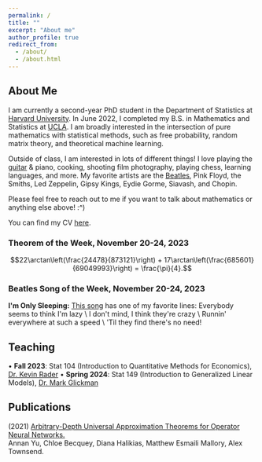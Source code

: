 ```yaml
---
permalink: /
title: ""
excerpt: "About me"
author_profile: true
redirect_from: 
  - /about/
  - /about.html
---
```

## About Me

I am currently a second-year PhD student in the Department of Statistics at [Harvard University](https://statistics.fas.harvard.edu/). In June 2022, I completed my B.S. in Mathematics and Statistics at [UCLA](https://ww3.math.ucla.edu/). I am broadly interested in the intersection of pure mathematics with statistical methods, such as free probability, random matrix theory, and theoretical machine learning.

Outside of class, I am interested in lots of different things! I love playing the [guitar](https://mattesmaili.github.io/files/guitar.png) & piano, cooking, shooting film photography, playing chess, learning languages, and more. My favorite artists are the [Beatles](https://open.spotify.com/playlist/07ZKf7841juhmGlI6LMfBd?si=4511ac89f1d14618), Pink Floyd, the Smiths, Led Zeppelin, Gipsy Kings, Eydie Gorme, Siavash, and Chopin.

Please feel free to reach out to me if you want to talk about mathematics or anything else above! :^)

You can find my CV [here](https://mattesmaili.github.io/files/new_resume.pdf).

### Theorem of the Week, November 20-24, 2023

$$22\arctan\left(\frac{24478}{873121}\right) + 17\arctan\left(\frac{685601}{69049993}\right) = \frac{\pi}{4}.$$

### Beatles Song of the Week, November 20-24, 2023

**I'm Only Sleeping:** [This song](https://open.spotify.com/track/2ylCrFiBu98SC0vFfaCent?si=d013e41850464379) has one of my favorite lines: Everybody seems to think I'm lazy \\ I don't mind, I think they're crazy \\ Runnin' everywhere at such a speed \\ 'Til they find there's no need!

## Teaching

• **Fall 2023**: Stat 104 (Introduction to Quantitative Methods for Economics), [Dr. Kevin Rader](https://statistics.fas.harvard.edu/people/kevin-rader)
• **Spring 2024**: Stat 149 (Introduction to Generalized Linear Models), [Dr. Mark Glickman](http://www.glicko.net/)

## Publications

(2021) [Arbitrary-Depth Universal Approximation Theorems for Operator Neural Networks.](https://arxiv.org/abs/2109.11354)  
Annan Yu, Chloe Becquey, Diana Halikias, Matthew Esmaili Mallory, Alex Townsend.

